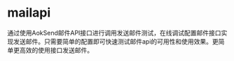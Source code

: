# mailapi
通过使用AokSend邮件API接口进行调用发送邮件测试，在线调试配置邮件接口实现发送邮件。只需要简单的配置即可快速测试邮件api的可用性和使用效果。更简单更高效的使用接口发送邮件。
